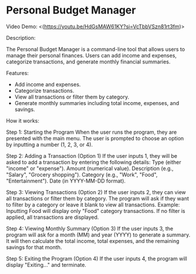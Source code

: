 # Personal Budget Manager

Video Demo: <(https://youtu.be/HdGsMAW61KY?si=VcTbbVSzn81rt3fm)>

Description:

The Personal Budget Manager is a command-line tool that allows users to manage their personal finances. Users can add income and expenses, categorize transactions, and generate monthly financial summaries.

Features:

- Add income and expenses.
- Categorize transactions.
- View all transactions or filter them by category.
- Generate monthly summaries including total income, expenses, and savings.

How it works:

Step 1: Starting the Program When the user runs the program, they are presented with the main menu. The user is prompted to choose an option by inputting a number (1, 2, 3, or 4).

Step 2: Adding a Transaction (Option 1) If the user inputs 1, they will be asked to add a transaction by entering the following details: Type (either "income" or "expense"). Amount (numerical value). Description (e.g., "Salary", "Grocery shopping"). Category (e.g., "Work", "Food", "Entertainment"). Date (in YYYY-MM-DD format).

Step 3: Viewing Transactions (Option 2) If the user inputs 2, they can view all transactions or filter them by category. The program will ask if they want to filter by a category or leave it blank to view all transactions. Example: Inputting Food will display only "Food" category transactions. If no filter is applied, all transactions are displayed.

Step 4: Viewing Monthly Summary (Option 3) If the user inputs 3, the program will ask for a month (MM) and year (YYYY) to generate a summary. It will then calculate the total income, total expenses, and the remaining savings for that month.

Step 5: Exiting the Program (Option 4) If the user inputs 4, the program will display "Exiting..." and terminate.
